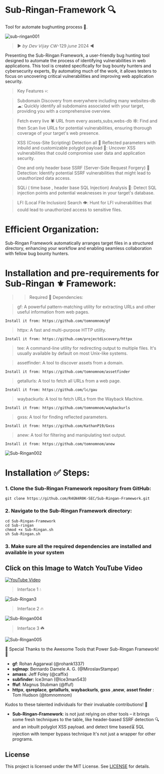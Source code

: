 # Sub-Ringan-Framework 🔍
Tool for automate bughunting process 🍭.

![sub-ringan001](https://github.com/user-attachments/assets/892129e0-e7a1-4258-81b1-5b91bddbf934)

> ▶️ 𝘣𝘺 𝘋𝘦𝘷 𝘝𝘪𝘫𝘢𝘺 𝘊𝘞-129 𝘫𝘶𝘯𝘦 2024 ◀️

Presenting the Sub-Ringan Framework, a user-friendly bug hunting tool designed to automate the process of identifying vulnerabilities in web applications. This tool is created specifically for bug bounty hunters and cybersecurity experts, By automating much of the work, it allows testers to focus on uncovering critical vulnerabilities and improving web application security.
> Key Features 💀:

> Subdomain  Discovery from everywhere including many websites-db ☁:
Quickly identify all subdomains associated with your target, providing you with a comprehensive overview.

> Fetch every live 🕷 URL from every assets,subs,webs-db 🕸:
Find and then Scan live URLs for potential vulnerabilities, ensuring thorough coverage of your target's web presence.

> XSS (Cross-Site Scripting) Detection all 👑 Reflected parameters with inbuild and customizable polyglot payload 🦄: 
Uncover XSS vulnerabilities that could compromise user data and application security.

> One and only header base SSRF (Server-Side Request Forgery) 🔎 Detection:
Identify potential SSRF vulnerabilities that might lead to unauthorized data access.

> SQLi ( time base , header base SQL Injection) Analysis 🌈:
Detect SQL injection points and potential weaknesses in your target's database.

> LFI (Local File Inclusion) Search 👁:
Hunt for LFI vulnerabilities that could lead to unauthorized access to sensitive files.


# Efficient Organization:
Sub-Ringan Framework automatically arranges target files in a structured directory, enhancing your workflow and enabling seamless collaboration with fellow bug bounty hunters.

# Installation and pre-requirements for Sub-Ringan ⚜️ Framework:

>> Required 🛐 Dependencies:

> gf: A powerful pattern-matching utility for extracting URLs and other useful information from web pages. 
```
Install it from: https://github.com/tomnomnom/gf
```
> httpx: A fast and multi-purpose HTTP utility. 
```
Install it from: https://github.com/projectdiscovery/httpx
```
> tee: A command-line utility for redirecting output to multiple files. It's usually available by default on most Unix-like systems.


> assetfinder: A tool to discover assets from a domain.
```
Install it from: https://github.com/tomnomnom/assetfinder
```
> getallurls: A tool to fetch all URLs from a web page.
```
Install it from: https://github.com/lc/gau
```
> waybackurls: A tool to fetch URLs from the Wayback Machine. 
```
Install it from: https://github.com/tomnomnom/waybackurls
```
> gxss: A tool for finding reflected parameters. 
```
Install it from: https://github.com/KathanP19/Gxss
```
> anew: A tool for filtering and manipulating text output.
```
Install it from: https://github.com/tomnomnom/anew
```
![Sub-Ringan002](https://github.com/user-attachments/assets/df87ed68-fafe-4ef1-8a32-ff49d1e057e3)


# Installation ✅ Steps:

### 1. Clone the Sub-Ringan Framework repository from GitHub:

```
git clone https://github.com/R4GN4R0K-SEC/Sub-Ringan-Framework.git
```
### 2. Navigate to the Sub-Ringan Framework directory:
```
cd Sub-Ringan-Framework
cd Sub-ringan 
chmod +x Sub-Ringan.sh
sh Sub-Ringan.sh
```
### 3. Make sure all the required dependencies are installed and available in your system

##  Click on this Image to Watch YouTube Video

[![YouTube Video](https://img.youtube.com/vi/19MVxXFJxwc/0.jpg)](https://www.youtube.com/watch?v=19MVxXFJxwc)

> Interface 1 💧

 ![Sub-Ringan3](https://github.com/user-attachments/assets/b240fd33-7542-4c02-a073-4ccf1156e82e)


> Interface 2 🔥

![Sub-Ringan004](https://github.com/user-attachments/assets/0c463127-d145-4333-be91-70c1b1cc35a2)



> Interface 3 ☘️

![Sub-Ringan005](https://github.com/user-attachments/assets/eef0c9a7-5a7e-41e5-bd42-b609bc119ba8)


🙌 Special Thanks to the Awesome Tools that Power Sub-Ringan Framework! 🙌

- **gf**: Rohan Aggarwal (@rohank1337)
- **sqlmap**: Bernardo Damele A. G. (@MiroslavStampar)
- **amass**: Jeff Foley (@caffix)
- **subfinder**: Ice3man (@Ice3man543)
- **ffuf**: Magnus Stubman (@ffuf)
- **httpx**, **qsreplace**, **getallurls**, **waybackurls**, **gxss** ,**anew**, **asset finder** : Tom Hudson (@tomnomnom)

Kudos to these talented individuals for their invaluable contributions! 🌟

- **Sub-Ringan-Framework**:  is  not just relying on other tools – it brings some fresh techniques to the table, like header-based SSRF detection 🔍 and an inbuilt polyglot XSS payload. 
and detect time based⏳ SQL injection with temper bypass  technique
It's not just a wrapper for other programs.

## License

This project is licensed under the MIT License. See [LICENSE](LICENSE) for details.


